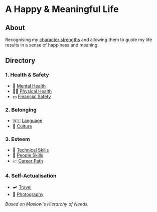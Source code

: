 # A Happy & Meaningful Life

## About

Recognising my [character strengths](bookoflife.md) and allowing them to guide my life results in a sense of happiness and meaning.

## Directory

### 1. Health & Safety
- 🧠 [Mental Health](mentalhealth.md)
- 🏋‍♀️ [Physical Health](physicalhealth.md)
- 💵 [Financial Safety](finance.md)

### 2. Belonging
- 🇳🇱 [Language](language.md)
- 👑 [Culture](culture.md)

### 3. Esteem
- 🔬 [Technical Skills](technical.md)
- 👥 [People Skills](people.md)
- 📈 [Career Path](career.md)

### 4. Self-Actualisation
- 🛩 [Travel](travel.md)
- 📸 [Photography](photography.md)

*Based on Maslow's Hierarchy of Needs.*
